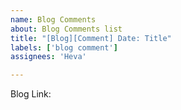 ```yaml
---
name: Blog Comments
about: Blog Comments list
title: "[Blog][Comment] Date: Title"
labels: ['blog comment']
assignees: 'Heva'

---
```


Blog Link: 
